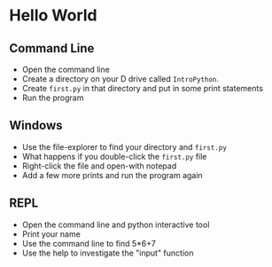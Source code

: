 # Hello World

## Command Line
  - Open the command line
  - Create a directory on your D drive called `IntroPython`.
  - Create `first.py` in that directory and put in some print statements
  - Run the program
  
## Windows  	
  - Use the file-explorer to find your directory and `first.py`
  - What happens if you double-click the `first.py` file
  - Right-click the file and open-with notepad
  - Add a few more prints and run the program again
  
## REPL
  - Open the command line and python interactive tool
  - Print your name
  - Use the command line to find 5*6+7
  - Use the help to investigate the "input" function